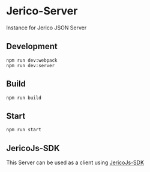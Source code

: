 # Jerico-Server

Instance for Jerico JSON Server


## Development

```
npm run dev:webpack
npm run dev:server
```

## Build

```
npm run build
```

## Start

```
npm run start
```

## JericoJs-SDK

This Server can be used as a client using [JericoJs-SDK](https://github.com/henil0604/jericojs)